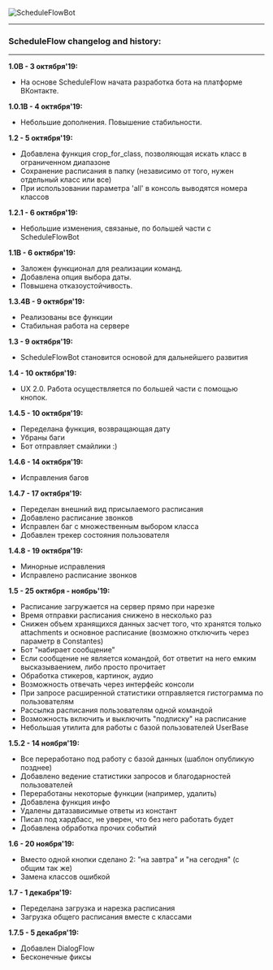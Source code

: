 ![ScheduleFlowBot](https://b.radikal.ru/b20/1910/3d/7268401b5e3c.png)
____
### ScheduleFlow changelog and history:
___  

__1.0B - 3 октября'19:__
- На основе ScheduleFlow начата разработка бота на платформе ВКонтакте.

__1.0.1B - 4 октября'19:__
- Небольшие дополнения. Повышение стабильности.

__1.2 - 5 октября'19:__  
- Добавлена функция crop_for_class, позволяющая искать класс в ограниченном диапазоне
- Сохранение расписания в папку (независимо от того, нужен отдельный класс или все)
- При использовании параметра 'all' в консоль выводятся номера классов

__1.2.1 - 6 октября'19:__
- Небольшие изменения, связаные, по большей части с ScheduleFlowBot

__1.1B - 6 октября'19:__
- Заложен функционал для реализации команд.
- Добавлена опция выбора даты.
- Повышена отказоустойчивость.

__1.3.4B - 9 октября'19:__
- Реализованы все функции
- Стабильная работа на сервере

__1.3 - 9 октября'19:__
- ScheduleFlowBot становится основой для дальнейшего развития

__1.4 - 10 октября'19:__
- UX 2.0. Работа осуществляется по большей части с помощью кнопок.

__1.4.5 - 10 октября'19:__
- Переделана функция, возвращающая дату
- Убраны баги
- Бот отправляет смайлики :) 

__1.4.6 - 14 октября'19:__
- Исправления багов

__1.4.7 - 17 октября'19:__
- Переделан внешний вид присылаемого расписания
- Добавлено расписание звонков
- Исправлен баг с множественным выбором класса
- Добавлен трекер состояния пользователя

__1.4.8 - 19 октября'19:__
- Минорные исправления
- Исправлено расписание звонков

__1.5 - 25 октября - ноябрь'19:__
- Расписание загружается на сервер прямо при нарезке
- Время отправки расписания снижено в несколько раз
- Снижен объем хранящихся данных засчет того, что хранятся только
  attachments и основное расписание (возможно отключить через параметр в
  Constantes)
- Бот "набирает сообщение"
- Если сообщение не является командой, бот ответит на него емким
  высказываением, либо просто прочитает
- Обработка стикеров, картинок, аудио
- Возможность отвечать через интерфейс консоли
- При запросе расширенной статистики отправляется гистограмма по
  пользователям
- Рассылка расписания пользователям одной командой
- Возможность включить и выключить "подписку" на расписание
- Небольшая утилита для работы с базой пользователей UserBase

__1.5.2 - 14 ноября'19:__
- Все переработано под работу с базой данных (шаблон опубликую позднее)
- Добавлено ведение статистики запросов и благодарностей пользователей
- Переработаны некоторые функции (например, удалить)
- Добавлена функция инфо
- Удалены датазависимые ответы из констант
- Писал под хардбасс, не уверен, что без него работать будет
- Добавлена обработка прочих событий

__1.6 - 20 ноября'19:__
- Вместо одной кнопки сделано 2: "на завтра" и "на сегодня" (с общим так же)
- Замена классов ошибкой

__1.7 - 1 декабря'19:__
- Переделана загрузка и нарезка расписания
- Загрузка общего расписания вместе с классами

__1.7.5 - 5 декабря'19:__
- Добавлен DialogFlow
- Бесконечные фиксы